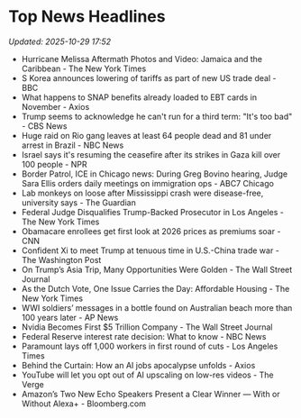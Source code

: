 # Top News Headlines

_Updated: 2025-10-29 17:52_

- Hurricane Melissa Aftermath Photos and Video: Jamaica and the Caribbean - The New York Times
- S Korea announces lowering of tariffs as part of new US trade deal - BBC
- What happens to SNAP benefits already loaded to EBT cards in November - Axios
- Trump seems to acknowledge he can't run for a third term: "It's too bad" - CBS News
- Huge raid on Rio gang leaves at least 64 people dead and 81 under arrest in Brazil - NBC News
- Israel says it's resuming the ceasefire after its strikes in Gaza kill over 100 people - NPR
- Border Patrol, ICE in Chicago news: During Greg Bovino hearing, Judge Sara Ellis orders daily meetings on immigration ops - ABC7 Chicago
- Lab monkeys on loose after Mississippi crash were disease-free, university says - The Guardian
- Federal Judge Disqualifies Trump-Backed Prosecutor in Los Angeles - The New York Times
- Obamacare enrollees get first look at 2026 prices as premiums soar - CNN
- Confident Xi to meet Trump at tenuous time in U.S.-China trade war - The Washington Post
- On Trump’s Asia Trip, Many Opportunities Were Golden - The Wall Street Journal
- As the Dutch Vote, One Issue Carries the Day: Affordable Housing - The New York Times
- WWI soldiers’ messages in a bottle found on Australian beach more than 100 years later - AP News
- Nvidia Becomes First $5 Trillion Company - The Wall Street Journal
- Federal Reserve interest rate decision: What to know - NBC News
- Paramount lays off 1,000 workers in first round of cuts - Los Angeles Times
- Behind the Curtain: How an AI jobs apocalypse unfolds - Axios
- YouTube will let you opt out of AI upscaling on low-res videos - The Verge
- Amazon’s Two New Echo Speakers Present a Clear Winner — With or Without Alexa+ - Bloomberg.com